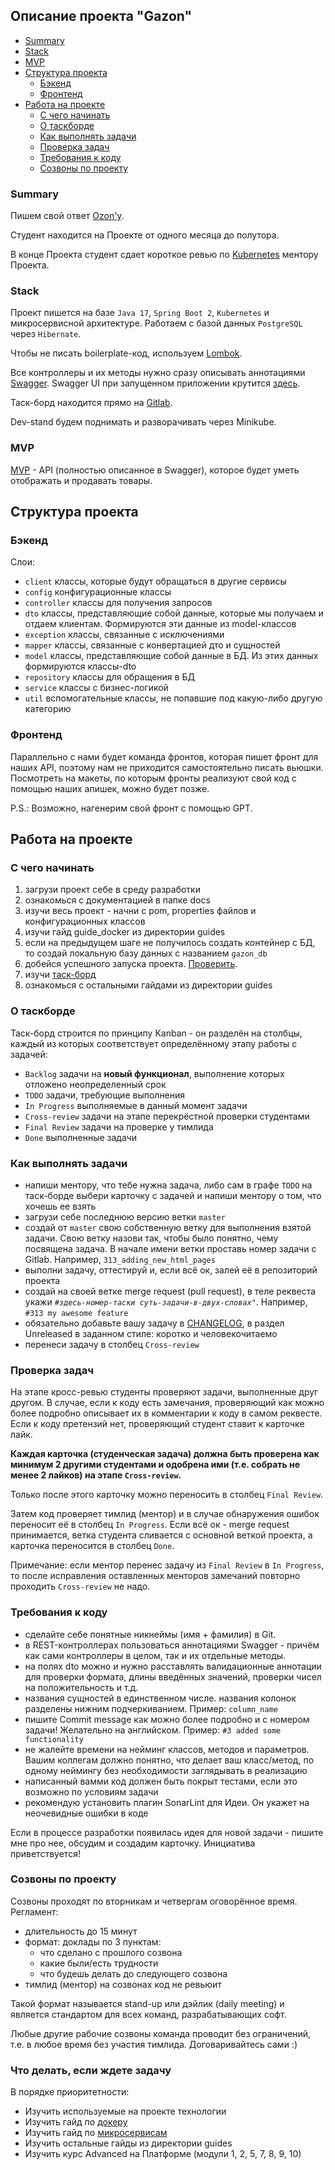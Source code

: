 ## Описание проекта "Gazon"

- [Summary](#summary)
- [Stack](#stack)
- [MVP](#mvp)
- [Структура проекта](#структура-проекта)
    - [Бэкенд](#бэкенд)
    - [Фронтенд](#фронтенд)
- [Работа на проекте](#работа-на-проекте)
    - [С чего начинать](#с-чего-начинать)
    - [О таскборде](#о-таскборде)
    - [Как выполнять задачи](#как-выполнять-задачи)
    - [Проверка задач](#проверка-задач)
    - [Требования к коду](#требования-к-коду)
    - [Созвоны по проекту](#созвоны-по-проекту)


### Summary

Пишем свой ответ [Ozon'у](https://ozon.ru/).

Студент находится на Проекте от одного месяца до полутора.

В конце Проекта студент сдает короткое ревью по [Kubernetes](./guides/guide_kubernetes.md) ментору Проекта.

### Stack

Проект пишется на базе `Java 17`, `Spring Boot 2`, `Kubernetes` и микросервисной архитектуре. Работаем с базой данных `PostgreSQL` через `Hibernate`.

Чтобы не писать boilerplate-код, используем [Lombok](https://projectlombok.org/features/all).

Все контроллеры и их методы нужно сразу описывать аннотациями [Swagger](https://docs.swagger.io/swagger-core/v1.5.0/apidocs/allclasses-noframe.html).
Swagger UI при запущенном приложении крутится [здесь](http://localhost:8080/swagger-ui/).

Таск-борд находится прямо на [Gitlab](https://gitlab.com/de.pronin/p_dp_ecommerce_1/-/boards).

Dev-stand будем поднимать и разворачивать через Minikube.

### MVP

[MVP](https://ru.wikipedia.org/wiki/%D0%9C%D0%B8%D0%BD%D0%B8%D0%BC%D0%B0%D0%BB%D1%8C%D0%BD%D0%BE_%D0%B6%D0%B8%D0%B7%D0%BD%D0%B5%D1%81%D0%BF%D0%BE%D1%81%D0%BE%D0%B1%D0%BD%D1%8B%D0%B9_%D0%BF%D1%80%D0%BE%D0%B4%D1%83%D0%BA%D1%82) - API (полностью описанное в Swagger), которое будет уметь отображать и продавать товары.

## Структура проекта
### Бэкенд

Слои:
<ul>
<li><code>client</code> классы, которые будут обращаться в другие сервисы</li>
<li><code>config</code> конфигурационные классы</li>
<li><code>controller</code> классы для получения запросов</li>
<li><code>dto</code> классы, представляющие собой данные, которые мы получаем и отдаем клиентам. Формируются эти данные из model-классов</li>
<li><code>exception</code> классы, связанные с исключениями</li>
<li><code>mapper</code> классы, связанные с конвертацией дто и сущностей</li>
<li><code>model</code> классы, представляющие собой данные в БД. Из этих данных формируются классы-dto</li>
<li><code>repository</code> классы для обращения в БД</li>
<li><code>service</code> классы с бизнес-логикой</li>
<li><code>util</code> вспомогательные классы, не попавшие под какую-либо другую категорию</li>
</ul>

### Фронтенд
Параллельно с нами будет команда фронтов, которая пишет фронт для наших API, поэтому нам не приходится самостоятельно писать вьюшки. Посмотреть на макеты, по которым фронты реализуют свой код с помощью наших апишек, можно будет позже.

P.S.: Возможно, нагенерим свой фронт с помощью GPT.

## Работа на проекте
### С чего начинать

<ol>
<li>загрузи проект себе в среду разработки</li>
<li>ознакомься с документацией в папке docs</li>
<li>изучи весь проект - начни с pom, properties файлов и конфигурационных классов</li>
<li>изучи гайд guide_docker из директории guides</li>
<li>если на предыдущем шаге не получилось создать контейнер с БД, то создай локальную базу данных с названием <code>gazon_db</code></li>
<li>добейся успешного запуска проекта. <a href="http://localhost:8080/"> Проверить</a>.</li>
<li>изучи <a href="https://gitlab.com/de.pronin/p_dp_ecommerce_1/-/boards">таск-борд</a>
<li>ознакомься с остальными гайдами из директории guides</li>
</ol>

### О таскборде

Таск-борд строится по принципу Kanban - он разделён на столбцы, каждый из которых соответствует определённому этапу работы с задачей:
<ul>
<li><code>Backlog</code> задачи на <b>новый функционал</b>, выполнение которых отложено неопределенный срок</li>
<li><code>TODO</code> задачи, требующие выполнения</li>
<li><code>In Progress</code> выполняемые в данный момент задачи</li>
<li><code>Cross-review</code> задачи на этапе перекрёстной проверки студентами</li>
<li><code>Final Review</code> задачи на проверке у тимлида</li>
<li><code>Done</code> выполненные задачи</li>
</ul>


### Как выполнять задачи

- напиши ментору, что тебе нужна задача, либо сам в графе <code>TODO</code> на таск-борде выбери карточку с задачей и напиши ментору о том, что хочешь ее взять
- загрузи себе последнюю версию ветки <code>master</code>
- создай от <code>master</code> свою собственную ветку для выполнения взятой задачи. Свою ветку назови так, чтобы было понятно, чему посвящена задача. В начале имени ветки проставь номер задачи с Gitlab. Например, <code>313_adding_new_html_pages</code>
- выполни задачу, оттестируй и, если всё ок, залей её в репозиторий проекта
- создай на своей ветке merge request (pull request), в теле реквеста укажи <code><i>#здесь-номер-таски суть-задачи-в-двух-словах"</i></code>. Например, <code>#313 my awesome feature</code>
- обязательно добавьте вашу задачу в [CHANGELOG](./CHANGELOG.MD), в раздел Unreleased в заданном стиле: коротко и человекочитаемо
- перенеси задачу в столбец <code>Cross-review</code>

### Проверка задач

На этапе кросс-ревью студенты проверяют задачи, выполненные друг другом.
В случае, если к коду есть замечания, проверяющий как можно более подробно описывает их в комментарии к коду в самом реквесте.
Если к коду претензий нет, проверяющий студент ставит к карточке лайк.

**Каждая карточка (студенческая задача) должна быть проверена как минимум 2 другими студентами и одобрена ими (т.е. собрать не менее 2 лайков) на этапе `Cross-review`.**

Только после этого карточку можно переносить в столбец `Final Review`.

Затем код проверяет тимлид (ментор) и в случае обнаружения ошибок переносит её в столбец `In Progress`.
Если всё ок - merge request принимается, ветка студента сливается с основной веткой проекта, а карточка переносится в столбец `Done`.

Примечание: если ментор перенес задачу из `Final Review` в `In Progress`, то после исправления оставленных менторов замечаний повторно проходить `Cross-review` не надо.

### Требования к коду

- сделайте себе понятные никнеймы (имя + фамилия) в Git.
- в REST-контроллерах пользоваться аннотациями Swagger - причём как сами контроллеры в целом, так и их отдельные методы.
- на полях dto можно и нужно расставлять валидационные аннотации для проверки формата, длины введённых значений, проверки чисел на положительность и т.д.
- названия сущностей в единственном числе. названия колонок разделены нижним подчеркиванием. Пример: <code>column_name</code>
- пишите Commit message как можно более подробно и с номером задачи! Желательно на английском. Пример: <code>#3 added some functionality</code>
- не жалейте времени на нейминг классов, методов и параметров. Вашим коллегам должно понятно, что делает ваш класс/метод, по одному неймингу без необходимости заглядывать в реализацию
- написанный вамми код должен быть покрыт тестами, если это возможно по условиям задачи
- рекомендую установить плагин SonarLint для Идеи. Он укажет на неочевидные ошибки в коде

Если в процессе разработки появилась идея для новой задачи - пишите мне про нее, обсудим и создадим карточку. Инициатива приветствуется!

### Созвоны по проекту

Созвоны проходят по вторникам и четвергам оговорённое время.
Регламент:
- длительность до 15 минут
- формат: доклады по 3 пунктам:
    - что сделано с прошлого созвона
    - какие были/есть трудности
    - что будешь делать до следующего созвона
- тимлид (ментор) на созвонах код не ревьюит

Такой формат называется stand-up или дэйлик (daily meeting) и является стандартом для всех команд, разрабатывающих софт.

Любые другие рабочие созвоны команда проводит без ограничений, т.е. в любое время без участия тимлида.
Договаривайтесь сами :)

### Что делать, если ждете задачу

В порядке приоритетности:
- Изучить используемые на проекте технологии
- Изучить гайд по [докеру](./guides/guide_docker.md)
- Изучить гайд по [микросервисам](./guides/microservices_development.md)
- Изучить остальные гайды из директории guides
- Изучить курс Advanced на Платформе (модули 1, 2, 5, 7, 8, 9, 10)